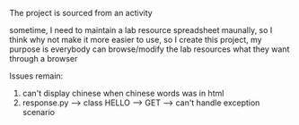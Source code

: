 The project is sourced from an activity

sometime, I need to maintain a lab resource spreadsheet maunally, so I think why not make it more easier to use, so I create this project, my purpose is everybody can browse/modify the lab resources what they want through a browser


Issues remain:
1. can't display chinese when chinese words was in html
2. response.py --> class HELLO --> GET --> can't handle exception scenario
